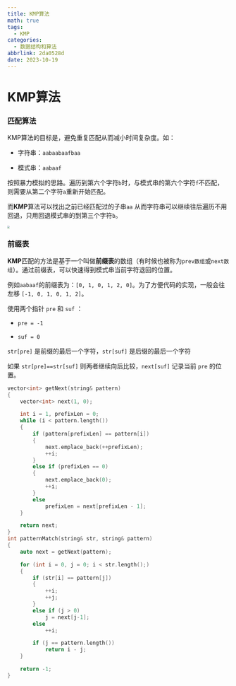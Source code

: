```yaml
---
title: KMP算法
math: true
tags:
  - KMP
categories:
  - 数据结构和算法
abbrlink: 2da0528d
date: 2023-10-19
---
```




# KMP算法

### 匹配算法

KMP算法的目标是，避免重复匹配从而减小时间复杂度。如：

*   字符串：`aabaabaafbaa`

*   模式串：`aabaaf`

按照暴力模拟的思路。遍历到第六个字符`b`时，与模式串的第六个字符`f`不匹配，则需要从第二个字符`a`重新开始匹配。

而**KMP**算法可以找出之前已经匹配过的子串`aa` 从而字符串可以继续往后遍历不用回退，只用回退模式串的到第三个字符`b`。

<img src="https://img.ashechol.top/algorithm/KMP_1.jpg" style="zoom: 33%;" />

### 前缀表

**KMP**匹配的方法是基于一个叫做**前缀表**的数组（有时候也被称为`prev数组`或`next数组`）。通过前缀表，可以快速得到模式串当前字符退回的位置。

例如`aabaaf`的前缀表为：`[0, 1, 0, 1, 2, 0]`。为了方便代码的实现，一般会往左移 `[-1, 0, 1, 0, 1, 2]`。

使用两个指针 `pre` 和 `suf` ：

*   `pre = -1`

*   `suf = 0`

`str[pre]` 是前缀的最后一个字符，`str[suf]` 是后缀的最后一个字符

如果 `str[pre]==str[suf]` 则两者继续向后比较，`next[suf]` 记录当前 `pre` 的位置。



```cpp
vector<int> getNext(string& pattern)
{
    vector<int> next(1, 0);

    int i = 1, prefixLen = 0;
    while (i < pattern.length())
    {
        if (pattern[prefixLen] == pattern[i])
        {
            next.emplace_back(++prefixLen);
            ++i;
        }
        else if (prefixLen == 0)
        {
            next.emplace_back(0);
            ++i;
        }
        else
            prefixLen = next[prefixLen - 1];
    }

    return next;
}
int patternMatch(string& str, string& pattern)
{
    auto next = getNext(pattern);

    for (int i = 0, j = 0; i < str.length();)
    {
        if (str[i] == pattern[j])
        {
            ++i;
            ++j;
        }
        else if (j > 0)
            j = next[j-1];
        else
            ++i;

        if (j == pattern.length())
            return i - j;
    }

    return -1;
}
```



